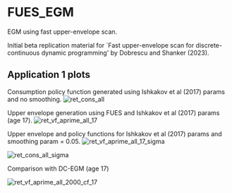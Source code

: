 # FUES_EGM
EGM using fast upper-envelope scan.


Initial beta replication material for `Fast upper-envelope scan for discrete-continuous dynamic programming' by Dobrescu and Shanker (2023). 

## Application 1 plots 
Consumption policy function generated using Ishkakov et al (2017) params and no smoothing. 
![ret_cons_all](https://user-images.githubusercontent.com/8477783/181183127-4bf48f5b-8280-4f9f-afe1-1730894c0e29.png)

Upper envelope generation using FUES and Ishkakov et al (2017) params (age 17).
![ret_vf_aprime_all_17](https://user-images.githubusercontent.com/8477783/216878574-7d240142-8e47-49e4-a0d6-98b6f460710c.png)

Upper envelope and policy functions for Ishkakov et al (2017) params and smoothing param = 0.05. 
![ret_vf_aprime_all_17_sigma](https://user-images.githubusercontent.com/8477783/181172404-1b0bbb74-5c40-47c0-aff9-0d34b573f7f2.png)

![ret_cons_all_sigma](https://user-images.githubusercontent.com/8477783/181172415-72f866b9-348e-4de9-9855-fb509591deb2.png)

Comparison with DC-EGM (age 17)   

![ret_vf_aprime_all_2000_cf_17](https://user-images.githubusercontent.com/8477783/216799589-e17681e9-749f-42a5-94ad-e324c4001091.png)
